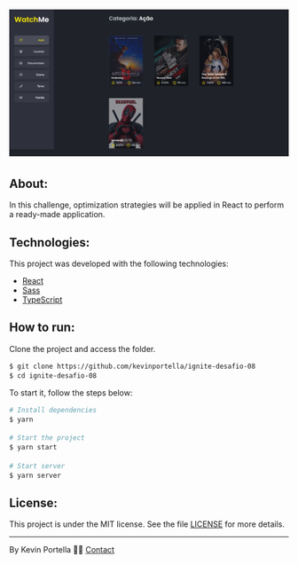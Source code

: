 <h1 align="center">
    <img src='./Watch_me.jpg'>
</h1>

## About: 

In this challenge, optimization strategies will be applied in React to perform a ready-made application.

## Technologies:

This project was developed with the following technologies: 

- [React](https://reactjs.org)
- [Sass](https://sass-lang.com)
- [TypeScript](https://www.typescriptlang.org/)

## How to run:

Clone the project and access the folder.

```bash
$ git clone https://github.com/kevinportella/ignite-desafio-08
$ cd ignite-desafio-08
```

To start it, follow the steps below: 
```bash
# Install dependencies
$ yarn

# Start the project 
$ yarn start

# Start server 
$ yarn server
```

## License:

This project is under the MIT license. See the file [LICENSE](LICENSE.md) for more details.

---

By Kevin Portella 👋🏽 [Contact](https://www.linkedin.com/in/kevin-bohry-58a4614b/)
